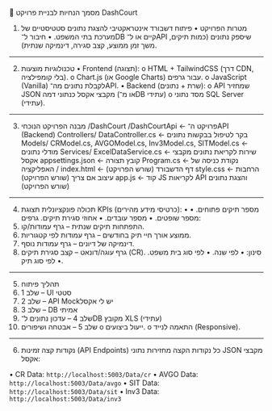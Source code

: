 📌 מסמך הנחיות לבניית פרויקט DashCourt
1. מטרות הפרויקט
•	פיתוח דשבורד אינטראקטיבי להצגת נתונים סטטיסטיים של מערכת בתי המשפט.
•	חיבור ל־DB קיים או ל־API שיספק נתונים (כמות תיקים, משך זמן ממוצע, קצב סגירה, דינמיקה שנתית).
________________________________________
2. טכנולוגיות מוצעות
•	Frontend (תצוגה):
o	HTML + TailwindCSS (דרך CDN, בלי קומפילציה).
o	Chart.js (או Google Charts) עבור גרפים.
o	JavaScript (Vanilla) לקבלת נתונים מה־API.
•	Backend (שרת + נתונים):
o	API שמחזיר JSON מקבצי אקסל כנתוני דמה (או מ־DB עתידי)
o	מסד נתוני  SQL Server (עתידי).
________________________________________
3. מבנה הפרויקט הנוכחי
/DashCourt
  /DashCourtApi      ← פרויקט ה־API (Backend)
    Controllers/
      DataController.cs  ← בקר לטיפול בבקשות נתונים
    Models/
      CRModel.cs, AVGOModel.cs, Inv3Model.cs, SITModel.cs ← מודלי נתונים
    Services/
      ExcelDataService.cs  ← שירות לקריאת נתונים מקבצי אקסל
    appsettings.json     ← קובץ תצורה
    Program.cs           ← נקודת כניסה של האפליקציה
  / 
    index.html         ← דף הדשבורד (שורש הפרויקט)
    style.css          ← הרחבות עיצוב אם צריך (שורש הפרויקט)
    app.js             ← קוד JS לקריאות API והצגת נתונים (שורש הפרויקט)
 
________________________________________
4. תכולה פונקציונלית
תצוגת KPIs (כרטיסי מידע מהירים):
•	מספר תיקים פתוחים.
•	מספר שופטים.
•	מספר עובדים.
•	אחוזי סגירת תיקים.
גרפים:
1.	התפתחות תיקים שנתית – גרף עמודות/קו.
2.	ממוצע אורך חיי תיק בחודשים – גרף עמודות לפי קטגוריות.
3.	דינמיקה של דיונים – גרף עמודות נוסף.
4.	גרף עוגה/דונאט – קצב סגירת תיקים (CR).
סינון:
•	לפי שנה.
•	לפי סוג בית משפט.
•	לפי סוג תיק.
________________________________________
5. תהליך פיתוח
1.	שלב 1 – UI סטטי
2.	שלב 2 – API Mockיש לי אקסל
3.	שלב 3 – DB אמיתי
4.	שלב 4 – עדכון נתונים ל־DB מקובץ XLS (עתידי)
5.	שלב 5 – אבטחה ושיפורים
o	ייעול ביצועים.
o	התאמה לנייד (Responsive).
________________________________________

6. נקודות קצה זמינות (API Endpoints)
כל נקודות הקצה מחזירות נתוני JSON מקבצי אקסל:

•	CR Data: `http://localhost:5003/Data/cr`
•	AVGO Data: `http://localhost:5003/Data/avgo`
•	SIT Data: `http://localhost:5003/Data/sit`
•	Inv3 Data: `http://localhost:5003/Data/inv3`


